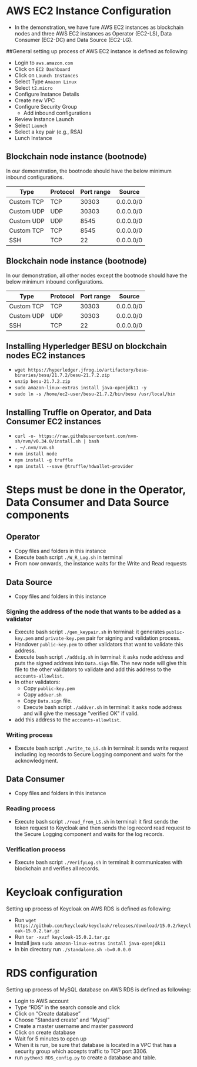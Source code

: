 # AWS EC2 Instance Configuration

* In the demonstration, we have fure AWS EC2 instances as blockchain nodes and three AWS EC2 instances as 
Operator (EC2-LS), Data Consumer (EC2-DC) and Data Source (EC2-LG).

##General setting up process of AWS EC2 instance is defined as following:
* Login to `aws.amazon.com`
* Click on `EC2 Dashboard`
* Click on `Launch Instances`
* Select Type `Amazon Linux`
* Select `t2.micro`
* Configure Instance Details
* Create new VPC
* Configure Security Group
  * Add inbound configurations
* Review Instance Launch
* Select `Launch`
* Select a key pair (e.g., RSA)
* Lunch Instance

## Blockchain node instance (bootnode)

In our demonstration, the bootnode should have the below minimum inbound configurations.

| Type | Protocol | Port range | Source |
| --- | --- | --- | --- |
| Custom TCP | TCP | 30303 | 0.0.0.0/0 |
| Custom UDP | UDP | 30303 | 0.0.0.0/0 |
| Custom UDP | UDP | 8545 | 0.0.0.0/0 |
| Custom TCP | TCP | 8545 | 0.0.0.0/0 |
| SSH | TCP | 22 | 0.0.0.0/0 |

## Blockchain node instance (bootnode)

In our demonstration, all other nodes except the bootnode should have the below minimum inbound configurations.

| Type | Protocol | Port range | Source |
| --- | --- | --- | --- |
| Custom TCP | TCP | 30303 | 0.0.0.0/0 |
| Custom UDP | UDP | 30303 | 0.0.0.0/0 |
| SSH | TCP | 22 | 0.0.0.0/0 |

## Installing Hyperledger BESU on blockchain nodes EC2 instances

* `wget https://hyperledger.jfrog.io/artifactory/besu-binaries/besu/21.7.2/besu-21.7.2.zip`
* `unzip besu-21.7.2.zip`
* `sudo amazon-linux-extras install java-openjdk11 -y`
* `sudo ln -s /home/ec2-user/besu-21.7.2/bin/besu /usr/local/bin`

## Installing Truffle on Operator, and Data Consumer EC2 instances
* `curl -o- https://raw.githubusercontent.com/nvm-sh/nvm/v0.34.0/install.sh | bash`
* `. ~/.nvm/nvm.sh`
* `nvm install node`
* `npm install -g truffle`
* `npm install --save @truffle/hdwallet-provider`
# Steps must be done in the Operator, Data Consumer and Data Source components
## Operator
* Copy files and folders in this instance
* Execute bash script `./W_R_Log.sh` in terminal
* From now onwards, the instance waits for the Write and Read requests
 
## Data Source
* Copy files and folders in this instance
### Signing the address of the node that wants to be added as a validator
* Execute bash script `./gen_keypair.sh` in terminal: it generates `public-key.pem` and `private-key.pem` pair for signing and validation process.
* Handover `public-key.pem` to other validators that want to validate this address.
* Execute bash script `./addsig.sh` in terminal: it asks node address and puts the signed address into `Data.sign` file. The new node will give this file to the other validators to validate and add this address to the `accounts-allowlist`.
* In other validators: 
  * Copy `public-key.pem`
  * Copy `addver.sh`
  * Copy `Data.sign` file.
  * Execute bash script `./addver.sh` in terminal: it asks node address and will give the message "verified OK" if valid.
*  add this address to the `accounts-allowlist`.
### Writing process
* Execute bash script `./write_to_LS.sh` in terminal: it sends write request including log records to Secure Logging component and waits for the acknowledgment.
## Data Consumer
* Copy files and folders in this instance
### Reading process
* Execute bash script `./read_from_LS.sh` in terminal: it first sends the token request to Keycloak and then sends the log record read request to the 
Secure Logging component and waits for the log records.
### Verification process
* Execute bash script `./VerifyLog.sh` in terminal: it communicates with blockchain and verifies all records.
 
# Keycloak configuration
Setting up process of Keycloak on AWS RDS is defined as following:
* Run `wget https://github.com/keycloak/keycloak/releases/download/15.0.2/keycloak-15.0.2.tar.gz`
* Run `tar -xvzf keycloak-15.0.2.tar.gz`
* Install java `sudo amazon-linux-extras install java-openjdk11`
* In bin directory run `./standalone.sh -b=0.0.0.0`

# RDS configuration
Setting up process of MySQL database on AWS RDS is defined as following:
* Login to AWS account
* Type “RDS” in the search console and click
* Click on “Create database”
* Choose “Standard create” and “Mysql”
* Create a master username and master password
* Click on create database
* Wait for 5 minutes to open up
* When it is run, be sure that database is located in a VPC that has a security group which accepts traffic to TCP port 3306.
* run `python3 RDS_config.py` to create a database and table.
